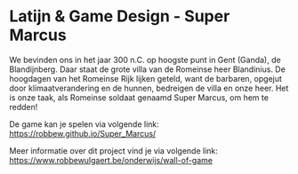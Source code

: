 # Latijn & Game Design - Super Marcus

We bevinden ons in het jaar 300 n.C. op hoogste punt in Gent (Ganda), de Blandijnberg. Daar staat de grote villa van de Romeinse heer Blandinius. De hoogdagen van het Romeinse Rijk lijken geteld, want de barbaren, opgejut door klimaatverandering en de hunnen, bedreigen de villa en onze heer. Het is onze taak, als Romeinse soldaat genaamd Super Marcus, om hem te redden! 

De game kan je spelen via volgende link: 
https://robbew.github.io/Super_Marcus/

Meer informatie over dit project vind je via volgende link: 
https://www.robbewulgaert.be/onderwijs/wall-of-game
